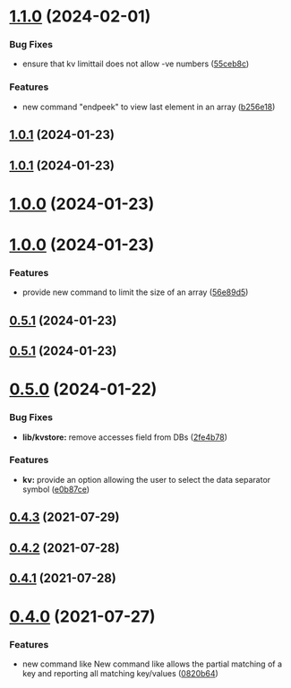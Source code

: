# [1.1.0](https://github.com/27escape/kvstore/compare/1.0.1...v1.1.0) (2024-02-01)


### Bug Fixes

* ensure that kv limittail does not allow -ve numbers ([55ceb8c](https://github.com/27escape/kvstore/commit/55ceb8c0b578be97f2f4b00b94ac0dc74b1fe72b))


### Features

* new command "endpeek" to view last element in an array ([b256e18](https://github.com/27escape/kvstore/commit/b256e18b3f9ce869e85712d5b8ef7d708ccc6fb8))



## [1.0.1](https://github.com/27escape/kvstore/compare/v1.0.1...1.0.1) (2024-01-23)



## [1.0.1](https://github.com/27escape/kvstore/compare/1.0.0...v1.0.1) (2024-01-23)



# [1.0.0](https://github.com/27escape/kvstore/compare/v1.0.0...1.0.0) (2024-01-23)



# [1.0.0](https://github.com/27escape/kvstore/compare/0.5.1...v1.0.0) (2024-01-23)


### Features

* provide new command to limit the size of an array ([56e89d5](https://github.com/27escape/kvstore/commit/56e89d56fd02de4940840cb3a91b4335c68ebd90))



## [0.5.1](https://github.com/27escape/kvstore/compare/v0.5.1...0.5.1) (2024-01-23)



## [0.5.1](https://github.com/27escape/kvstore/compare/v0.5.0...v0.5.1) (2024-01-23)



# [0.5.0](https://github.com/27escape/kvstore/compare/0.5.0...v0.5.0) (2024-01-22)


### Bug Fixes

* **lib/kvstore:** remove accesses field from DBs ([2fe4b78](https://github.com/27escape/kvstore/commit/2fe4b78750aa5b7b56a1e5a3d19fa10abc342278))


### Features

* **kv:** provide an option allowing the user to select the data separator symbol ([e0b87ce](https://github.com/27escape/kvstore/commit/e0b87ce9589fe9958972d8b90e3067e05f9536f6))



## [0.4.3](https://github.com/27escape/kvstore/compare/v0.4.2...v0.4.3) (2021-07-29)



## [0.4.2](https://github.com/27escape/kvstore/compare/v0.4.1...v0.4.2) (2021-07-28)



## [0.4.1](https://github.com/27escape/kvstore/compare/v0.4.0...v0.4.1) (2021-07-28)



# [0.4.0](https://github.com/27escape/kvstore/compare/0820b6464177a501f50b84cddbb6803ebb2f46e6...v0.4.0) (2021-07-27)


### Features

* new command like New command like allows the partial matching of a key and reporting all matching key/values ([0820b64](https://github.com/27escape/kvstore/commit/0820b6464177a501f50b84cddbb6803ebb2f46e6))



